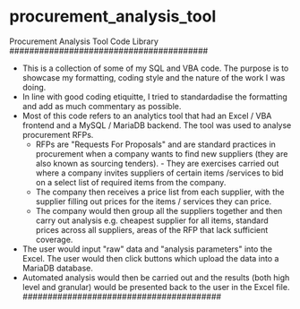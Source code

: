 # procurement_analysis_tool
Procurement Analysis Tool Code Library
########################################
- This is a collection of some of my SQL and VBA code. The purpose is to showcase my formatting, coding style and the nature of the work I was doing.
- In line with good coding etiquitte, I tried to standardadise the formatting and add as much commentary as possible.
- Most of this code refers to an analytics tool that had an Excel / VBA frontend and a MySQL / MariaDB backend. The tool was used to analyse procurement RFPs.
  - RFPs are "Requests For Proposals" and are standard practices in procurement when a company wants to find new suppliers (they are also known as sourcing tenders).   - They are exercises carried out where a company invites suppliers of certain items /services to bid on a select list of required items from the company.
  - The company then receives a price list from each supplier, with the supplier filling out prices for the items / services they can price.
  - The company would then group all the suppliers together and then carry out analysis e.g. cheapest supplier for all items, standard prices across all suppliers, areas of the RFP that lack sufficient coverage.
- The user would input "raw" data and "analysis parameters" into the Excel. The user would then click buttons which upload the data into a MariaDB database. 
- Automated analysis would then be carried out and the results (both high level and granular) would be presented back to the user in the Excel file.
########################################
